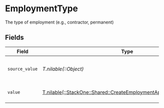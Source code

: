 # EmploymentType

The type of employment (e.g., contractor, permanent)


## Fields

| Field                                                                                                                              | Type                                                                                                                               | Required                                                                                                                           | Description                                                                                                                        | Example                                                                                                                            |
| ---------------------------------------------------------------------------------------------------------------------------------- | ---------------------------------------------------------------------------------------------------------------------------------- | ---------------------------------------------------------------------------------------------------------------------------------- | ---------------------------------------------------------------------------------------------------------------------------------- | ---------------------------------------------------------------------------------------------------------------------------------- |
| `source_value`                                                                                                                     | *T.nilable(::Object)*                                                                                                              | :heavy_minus_sign:                                                                                                                 | The source value of the employment type.                                                                                           | Permanent                                                                                                                          |
| `value`                                                                                                                            | [T.nilable(::StackOne::Shared::CreateEmploymentApiModelSchemasValue)](../../models/shared/createemploymentapimodelschemasvalue.md) | :heavy_minus_sign:                                                                                                                 | The type of the employment.                                                                                                        | permanent                                                                                                                          |